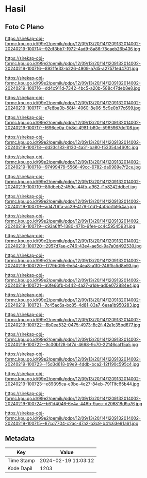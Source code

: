 # Hasil

## Foto C Plano

https://sirekap-obj-formc.kpu.go.id/99e2/pemilu/pdpr/12/09/13/20/14/1209132014002-20240219-100714--92df3bb7-1972-4ad9-8a86-75caeb26b436.jpg

https://sirekap-obj-formc.kpu.go.id/99e2/pemilu/pdpr/12/09/13/20/14/1209132014002-20240219-100716--8921fe33-b226-4909-a7d5-a27571ed4701.jpg

https://sirekap-obj-formc.kpu.go.id/99e2/pemilu/pdpr/12/09/13/20/14/1209132014002-20240219-100716--dd4c911d-7342-4bc5-a20b-588c47deb8e8.jpg

https://sirekap-obj-formc.kpu.go.id/99e2/pemilu/pdpr/12/09/13/20/14/1209132014002-20240219-100717--e7e8ba0b-58f4-4060-8e06-5c9e0b77c699.jpg

https://sirekap-obj-formc.kpu.go.id/99e2/pemilu/pdpr/12/09/13/20/14/1209132014002-20240219-100717--f696ce0a-0b8d-4981-b80e-5965967dcf08.jpg

https://sirekap-obj-formc.kpu.go.id/99e2/pemilu/pdpr/12/09/13/20/14/1209132014002-20240219-100718--dd33c183-8130-4a31-ba80-f53354a460fc.jpg

https://sirekap-obj-formc.kpu.go.id/99e2/pemilu/pdpr/12/09/13/20/14/1209132014002-20240219-100718--97499479-5566-49cc-9782-da9989e7f2ce.jpg

https://sirekap-obj-formc.kpu.go.id/99e2/pemilu/pdpr/12/09/13/20/14/1209132014002-20240219-100719--8ffdbeb2-459e-44fb-a962-f1b8242ddbef.jpg

https://sirekap-obj-formc.kpu.go.id/99e2/pemilu/pdpr/12/09/13/20/14/1209132014002-20240219-100719--ad47f6fa-ac29-4179-b1d1-4a0b51b954aa.jpg

https://sirekap-obj-formc.kpu.go.id/99e2/pemilu/pdpr/12/09/13/20/14/1209132014002-20240219-100719--c93a6fff-1380-471b-9fee-cc4c59545931.jpg

https://sirekap-obj-formc.kpu.go.id/99e2/pemilu/pdpr/12/09/13/20/14/1209132014002-20240219-100720--2957d7ae-c746-43e4-ae5d-9a7a0d492530.jpg

https://sirekap-obj-formc.kpu.go.id/99e2/pemilu/pdpr/12/09/13/20/14/1209132014002-20240219-100720--f779b095-9e54-4ea8-a1f0-746f5c5d8e93.jpg

https://sirekap-obj-formc.kpu.go.id/99e2/pemilu/pdpr/12/09/13/20/14/1209132014002-20240219-100721--a0fe66fb-b442-4a27-a1de-ad0e072884e4.jpg

https://sirekap-obj-formc.kpu.go.id/99e2/pemilu/pdpr/12/09/13/20/14/1209132014002-20240219-100721--7c45ac6a-bc85-4d81-83a7-6eaa1b950283.jpg

https://sirekap-obj-formc.kpu.go.id/99e2/pemilu/pdpr/12/09/13/20/14/1209132014002-20240219-100722--8b0ea532-0475-4973-8c2f-42a1c35bd677.jpg

https://sirekap-obj-formc.kpu.go.id/99e2/pemilu/pdpr/12/09/13/20/14/1209132014002-20240219-100722--3c00b128-bf7d-4668-9c70-22146caf15a5.jpg

https://sirekap-obj-formc.kpu.go.id/99e2/pemilu/pdpr/12/09/13/20/14/1209132014002-20240219-100723--15d3d618-b9e9-4ddb-bca2-12f190c595c4.jpg

https://sirekap-obj-formc.kpu.go.id/99e2/pemilu/pdpr/12/09/13/20/14/1209132014002-20240219-100723--e89395ea-e9be-4e27-84eb-79111fc65b44.jpg

https://sirekap-obj-formc.kpu.go.id/99e2/pemilu/pdpr/12/09/13/20/14/1209132014002-20240219-100724--b61d4046-6e4a-446b-9aec-d206818d9a76.jpg

https://sirekap-obj-formc.kpu.go.id/99e2/pemilu/pdpr/12/09/13/20/14/1209132014002-20240219-100715--87cd7704-c2ac-47a2-b3c9-b41c63e91a61.jpg


## Metadata

| Key        | Value               |
| ---------- | ------------------- |
| Time Stamp | 2024-02-19 11:03:12 |
| Kode Dapil | 1203                |



